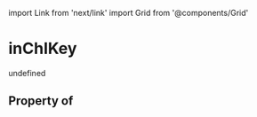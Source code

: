 import Link from 'next/link'
import Grid from '@components/Grid'

# inChIKey

undefined

## Property of



